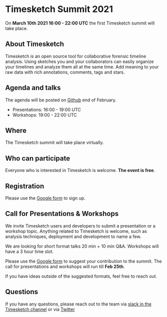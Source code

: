 # Timesketch Summit 2021

On **March 10th 2021 16:00 - 22:00 UTC** the first Timesketch summit will
take place.

## About Timesketch

Timesketch is an open source tool for collaborative forensic timeline analysis.
Using sketches you and your collaborators can easily organize your timelines and
analyze them all at the same time. Add meaning to your raw data with rich
annotations, comments, tags and stars.

## Agenda and talks

The agenda will be posted on [Github](https://github.com/google/timesketch/tree/master/docs/events/2021_timesketch_summit.md) end of February.

- Presentations: 16:00 - 19:00 UTC
- Workshops: 19:00 - 22:00 UTC

## Where

The Timesketch summit will take place virtually.

## Who can participate

Everyone who is interested in Timesketch is welcome. **The event is free**.

## Registration

Please use the [Google form](https://forms.gle/1D23n4SkoCPay1eDA) to sign up.

## Call for Presentations & Workshops

We invite Timesketch users and developers to submit a presentation or a workshop topic. Anything related to Timesketch is welcome, such as analysis techniques, deployment and development to name a few.

We are looking for short format talks 20 min + 10 min Q&A. Workshops will have
a 3 hour time slot.

Please use the [Google form](https://forms.gle/1D23n4SkoCPay1eDA) to suggest
your contribution to the summit. The call for presentations and workshops will
run till **Feb 25th**.

If you have ideas outside of the suggested formats, feel free to reach out.


## Questions

If you have any questions, please reach out to the team via 
[slack in the Timesketch channel](https://github.com/open-source-dfir/slack) or
via [Twitter](https://twitter.com/alexanderjaeger)